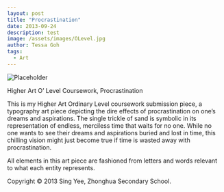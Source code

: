 ```yaml
---
layout: post
title: "Procrastination"
date: 2013-09-24
description: test
image: /assets/images/OLevel.jpg
author: Tessa Goh
tags:
  - Art
---
```


![Placeholder](/assets/images/OLevel.jpg)

Higher Art O’ Level Coursework, Procrastination

This is my Higher Art Ordinary Level coursework submission piece, a typography art piece depicting the dire effects of procrastination on one’s dreams and aspirations. The single trickle of sand is symbolic in its representation of endless, merciless time that waits for no one. While no one wants to see their dreams and aspirations buried and lost in time, this chilling vision might just become true if time is wasted away with procrastination.

All elements in this art piece are fashioned from letters and words relevant to what each entity represents.

Copyright © 2013 Sing Yee, Zhonghua Secondary School.
